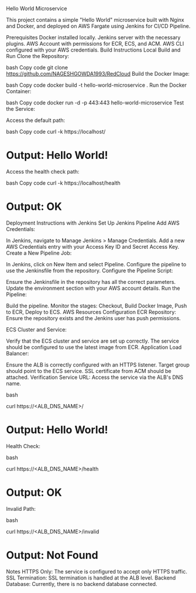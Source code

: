 Hello World Microservice

This project contains a simple "Hello World" microservice built with Nginx and Docker, and deployed on AWS Fargate using Jenkins for CI/CD Pipeline.

Prerequisites
Docker installed locally.
Jenkins server with the necessary plugins.
AWS Account with permissions for ECR, ECS, and ACM.
AWS CLI configured with your AWS credentials.
Build Instructions
Local Build and Run
Clone the Repository:

bash
Copy code
git clone https://github.com/NAGESHGOWDA1993/RedCloud
Build the Docker Image:

bash
Copy code
docker build -t hello-world-microservice .
Run the Docker Container:

bash
Copy code
docker run -d -p 443:443 hello-world-microservice
Test the Service:

Access the default path:

bash
Copy code
curl -k https://localhost/
# Output: Hello World!
Access the health check path:

bash
Copy code
curl -k https://localhost/health
# Output: OK
Deployment Instructions with Jenkins
Set Up Jenkins Pipeline
Add AWS Credentials:

In Jenkins, navigate to Manage Jenkins > Manage Credentials.
Add a new AWS Credentials entry with your Access Key ID and Secret Access Key.
Create a New Pipeline Job:

In Jenkins, click on New Item and select Pipeline.
Configure the pipeline to use the Jenkinsfile from the repository.
Configure the Pipeline Script:

Ensure the Jenkinsfile in the repository has all the correct parameters.
Update the environment section with your AWS account details.
Run the Pipeline:

Build the pipeline.
Monitor the stages: Checkout, Build Docker Image, Push to ECR, Deploy to ECS.
AWS Resources Configuration
ECR Repository: Ensure the repository exists and the Jenkins user has push permissions.

ECS Cluster and Service:

Verify that the ECS cluster and service are set up correctly.
The service should be configured to use the latest image from ECR.
Application Load Balancer:

Ensure the ALB is correctly configured with an HTTPS listener.
Target group should point to the ECS service.
SSL certificate from ACM should be attached.
Verification
Service URL: Access the service via the ALB's DNS name.

bash

curl https://<ALB_DNS_NAME>/
# Output: Hello World!
Health Check:

bash

curl https://<ALB_DNS_NAME>/health

# Output: OK
Invalid Path:

bash

curl https://<ALB_DNS_NAME>/invalid

# Output: Not Found
Notes
HTTPS Only: The service is configured to accept only HTTPS traffic.
SSL Termination: SSL termination is handled at the ALB level.
Backend Database: Currently, there is no backend database connected.
